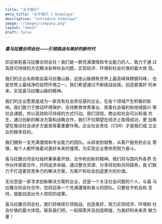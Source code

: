 ```yaml
---
title: "关于我们"
meta_title: "关于我们 | Himalaya"
description: "introduce himalaya"
image: "/images/company.png"
layout: "about"
draft: false
---
```


##### 喜马拉雅合同会社——引领挑战与美好的新时代

欢迎来到喜马拉雅合同会社！我们是一群充满激情和专业能力的人，致力于通
过高效可持续的方式解决各种社会问题，实现经济、环境和社会价值的最大体
现。

我们的企业名称取自喜马拉雅山脉，这座山脉拥有世界上最高峰珠穆朗玛峰，
也是世界上最纯净的自然环境之一。我们希望通过不断挑战自我，创造更美好
的未来，实现喜马拉雅山脉的精神。

我们的企业愿景是成为一家具有社会责任感的企业，在各个领域产生积极的影
响。我们致力于推动环境保护、支持教育体育事业、改善社会福利和地域振兴
等社会课题，并以高效和可持续的方式行动。我们深信，商业和社会可以和谐
共生，通过创新的解决方案和战略合作，我们不仅期望在经济上取得成功，更
加希望在推动社会进步方面发挥着重要作用。企业社会责任（CSR）才是我们成
立企业的根本目的。

我们拥有一支充满激情和专业能力的团队。从研发到销售，从客户服务到企业
管理，每个人都怀揣着对美好未来的憧憬，为实现企业使命而努力奋斗。

喜马拉雅合同会社始终秉承着开放、合作和创新的精神。我们将与国内外各界
合作伙伴紧密合作，共同追求卓越。通过整合资源、分享经验和共同探索，我
们致力于打造更具竞争力的解决方案，为客户和社会创造更大的价值。

无论您是一家寻求创新解决方案的企业，还是一个关注社会问题的个人，与喜
马拉雅合同会社合作，您将迎来一个充满激情和奋斗的团队。只要给予机会和
支持，就能创造出令人惊叹的成果。

喜马拉雅合同会社，我们将继续引领挑战，创造美好，努力实现经济、环境和
社会价值的最大体现。联系我们吧，一起探索并且创造辉煌，为美好的未来贡
献力量！



